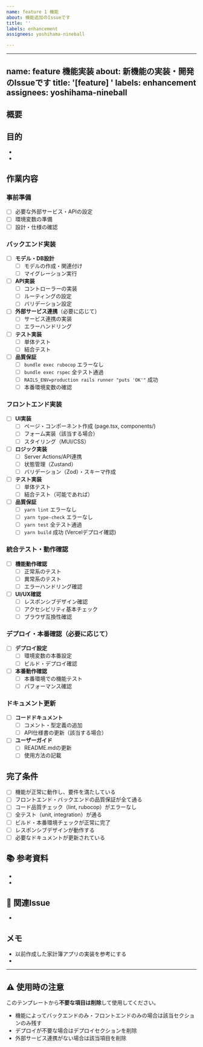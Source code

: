 ```yaml
---
name: feature 1 機能
about: 機能追加のIssueです
title: ''
labels: enhancement
assignees: yoshihama-nineball

---
```


---
name: feature 機能実装
about: 新機能の実装・開発のIssueです
title: '[feature] '
labels: enhancement
assignees: yoshihama-nineball
---

## 概要
<!-- 実装する機能の概要を記載 -->

## 目的
<!-- この機能を実装する理由・背景を記載 -->
- 
- 

## 作業内容

### 事前準備
- [ ] 必要な外部サービス・APIの設定
- [ ] 環境変数の準備
- [ ] 設計・仕様の確認

### バックエンド実装
- [ ] **モデル・DB設計**
  - [ ] モデルの作成・関連付け
  - [ ] マイグレーション実行
- [ ] **API実装**
  - [ ] コントローラーの実装
  - [ ] ルーティングの設定
  - [ ] バリデーション設定
- [ ] **外部サービス連携**（必要に応じて）
  - [ ] サービス連携の実装
  - [ ] エラーハンドリング
- [ ] **テスト実装**
  - [ ] 単体テスト
  - [ ] 結合テスト
- [ ] **品質保証**
  - [ ] `bundle exec rubocop` エラーなし
  - [ ] `bundle exec rspec` 全テスト通過
  - [ ] `RAILS_ENV=production rails runner "puts 'OK'"` 成功
  - [ ] 本番環境変数の確認

### フロントエンド実装
- [ ] **UI実装**
  - [ ] ページ・コンポーネント作成 (page.tsx, components/)
  - [ ] フォーム実装（該当する場合）
  - [ ] スタイリング（MUI/CSS）
- [ ] **ロジック実装**
  - [ ] Server Actions/API連携
  - [ ] 状態管理（Zustand）
  - [ ] バリデーション（Zod）・スキーマ作成
- [ ] **テスト実装**
  - [ ] 単体テスト
  - [ ] 結合テスト（可能であれば）
- [ ] **品質保証**
  - [ ] `yarn lint` エラーなし
  - [ ] `yarn type-check` エラーなし
  - [ ] `yarn test` 全テスト通過
  - [ ] `yarn build` 成功 (Vercelデプロイ確認)

### 統合テスト・動作確認
- [ ] **機能動作確認**
  - [ ] 正常系のテスト
  - [ ] 異常系のテスト
  - [ ] エラーハンドリング確認
- [ ] **UI/UX確認**
  - [ ] レスポンシブデザイン確認
  - [ ] アクセシビリティ基本チェック
  - [ ] ブラウザ互換性確認

### デプロイ・本番確認（必要に応じて）
- [ ] **デプロイ設定**
  - [ ] 環境変数の本番設定
  - [ ] ビルド・デプロイ確認
- [ ] **本番動作確認**
  - [ ] 本番環境での機能テスト
  - [ ] パフォーマンス確認

### ドキュメント更新
- [ ] **コードドキュメント**
  - [ ] コメント・型定義の追加
  - [ ] API仕様書の更新（該当する場合）
- [ ] **ユーザーガイド**
  - [ ] README.mdの更新
  - [ ] 使用方法の記載

## 完了条件
- [ ] 機能が正常に動作し、要件を満たしている
- [ ] フロントエンド・バックエンドの品質保証が全て通る
- [ ] コード品質チェック（lint, rubocop）がエラーなし
- [ ] 全テスト（unit, integration）が通る
- [ ] ビルド・本番環境チェックが正常に完了
- [ ] レスポンシブデザインが動作する
- [ ] 必要なドキュメントが更新されている

## 📚 参考資料
<!-- 実装に参考になる資料・ドキュメントのリンク -->
- 
- 

## 🔗 関連Issue
<!-- 関連するIssueがあれば記載 -->
- 

## メモ
<!-- 実装時の注意事項・参考情報など -->
- 以前作成した家計簿アプリの実装を参考にする
- 

---

## ⚠️ 使用時の注意
このテンプレートから**不要な項目は削除**して使用してください。
- 機能によってバックエンドのみ・フロントエンドのみの場合は該当セクションのみ残す
- デプロイが不要な場合はデプロイセクションを削除
- 外部サービス連携がない場合は該当項目を削除
